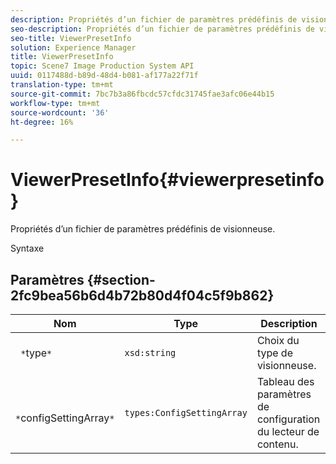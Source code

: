 ```yaml
---
description: Propriétés d’un fichier de paramètres prédéfinis de visionneuse.
seo-description: Propriétés d’un fichier de paramètres prédéfinis de visionneuse.
seo-title: ViewerPresetInfo
solution: Experience Manager
title: ViewerPresetInfo
topic: Scene7 Image Production System API
uuid: 0117488d-b89d-48d4-b081-af177a22f71f
translation-type: tm+mt
source-git-commit: 7bc7b3a86fbcdc57cfdc31745fae3afc06e44b15
workflow-type: tm+mt
source-wordcount: '36'
ht-degree: 16%

---
```



# ViewerPresetInfo{#viewerpresetinfo}

Propriétés d’un fichier de paramètres prédéfinis de visionneuse.

Syntaxe

## Paramètres {#section-2fc9bea56b6d4b72b80d4f04c5f9b862}

| Nom | Type | Description |
|---|---|---|
| ` *`type`*` | `xsd:string` | Choix du type de visionneuse. |
| ` *`configSettingArray`*` | `types:ConfigSettingArray` | Tableau des paramètres de configuration du lecteur de contenu. |

